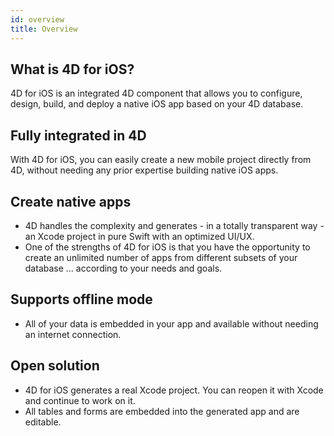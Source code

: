 ```yaml
---
id: overview
title: Overview
---
```


## What is 4D for iOS?

4D for iOS is an integrated 4D component that allows you to configure, design, build, and deploy a native iOS app based on your 4D database.

## Fully integrated in 4D

With 4D for iOS, you can easily create a new mobile project directly from 4D, without needing any prior expertise building native iOS apps.

## Create native apps

* 4D handles the complexity and generates - in a totally transparent way - an Xcode project in pure Swift with an optimized UI/UX.
* One of the strengths of 4D for iOS is that you have the opportunity to create an unlimited number of apps from different subsets of your database ... according to your needs and goals.

## Supports offline mode

* All of your data is embedded in your app and available without needing an internet connection.

## Open solution

* 4D for iOS generates a real Xcode project. You can reopen it with Xcode and continue to work on it.
* All tables and forms are embedded into the generated app and are editable.